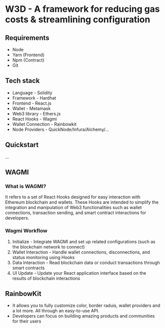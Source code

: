 # W3D - A framework for reducing gas costs & streamlining configuration

## Requirements
* Node
* Yarn (Frontend)
* Npm (Contract)
* Git

## Tech stack
* Language - Solidity
* Framework - Hardhat
* Frontend - React.js
* Wallet - Metamask
* Web3 library - Ethers.js
* React Hooks - Wagmi
* Wallet Connection - Rainbowkit
* Node Providers - QuickNode/Infura/Alchemy/...

## Quickstart
...

## WAGMI
### What is WAGMI?
It refers to a set of React Hooks designed for easy interaction with Ethereum blockchain and wallets. These Hooks are intended to simplify the integration and manipulation of Web3 functionalities such as wallet connections, transaction sending, and smart contract interactions for developers.

### Wagmi Workflow
1. Initialize - Integrate WAGMI and set up related configurations (such as the blockchain network to connect)
2. Wallet Interaction - Handle wallet connections, disconnections, and status monitoring using Hooks
3. Data Interaction - Read blockchain data or conduct transactions through smart contracts
4. UI Update - Update your React application interface based on the results of blockchain interactions

## RainbowKit

* It allows you to fully customize color, border raduis, wallet providers and a lot more. All through an easy-to-use API.
* Developers can focus on building amazing products and communities for their users
